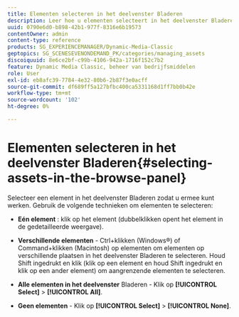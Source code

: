 ```yaml
---
title: Elementen selecteren in het deelvenster Bladeren
description: Leer hoe u elementen selecteert in het deelvenster Bladeren.
uuid: 0790e6d0-b898-42b1-977f-8316e6b19573
contentOwner: admin
content-type: reference
products: SG_EXPERIENCEMANAGER/Dynamic-Media-Classic
geptopics: SG_SCENESEVENONDEMAND_PK/categories/managing_assets
discoiquuid: 8e6ce2bf-c99b-4106-942a-1716f152c7b2
feature: Dynamic Media Classic, beheer van bedrijfsmiddelen
role: User
exl-id: eb8afc39-7784-4e32-80b6-2b87f3e0acff
source-git-commit: df689ff5a127bfbc400ca5331168d1ff7bb0b42e
workflow-type: tm+mt
source-wordcount: '102'
ht-degree: 0%

---
```


# Elementen selecteren in het deelvenster Bladeren{#selecting-assets-in-the-browse-panel}

Selecteer een element in het deelvenster Bladeren zodat u ermee kunt werken. Gebruik de volgende technieken om elementen te selecteren:

* **Eén element** : klik op het element (dubbelklikken opent het element in de gedetailleerde weergave).

* **Verschillende elementen**  - Ctrl+klikken (Windows®) of Command+klikken (Macintosh) op elementen om elementen op verschillende plaatsen in het deelvenster Bladeren te selecteren. Houd Shift ingedrukt en klik (klik op een element en houd Shift ingedrukt en klik op een ander element) om aangrenzende elementen te selecteren.

* **Alle elementen in het deelvenster**  Bladeren - Klik op  **[!UICONTROL Select]** >  **[!UICONTROL All]**.

* **Geen elementen**  - Klik op  **[!UICONTROL Select]** >  **[!UICONTROL None]**.
